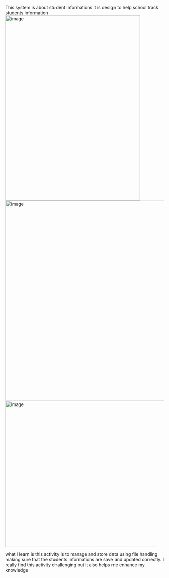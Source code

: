 This system is about student informations it is design to help school track students information
<img width="427" height="588" alt="image" src="https://github.com/user-attachments/assets/84ea34cf-13d3-4c11-99ef-ffcabe277c7f" />
<img width="602" height="636" alt="image" src="https://github.com/user-attachments/assets/e41f74ae-9f60-41cd-9e0d-1c6c7968670f" />
<img width="482" height="463" alt="image" src="https://github.com/user-attachments/assets/6c26a64f-272f-4650-9e15-7cd3903f7dd9" />

what i learn is this activity is to manage and store data using file handling making sure that the students informations are save and updated correctly. 
I really find this activity challenging but it also helps me enhance my knowledge
